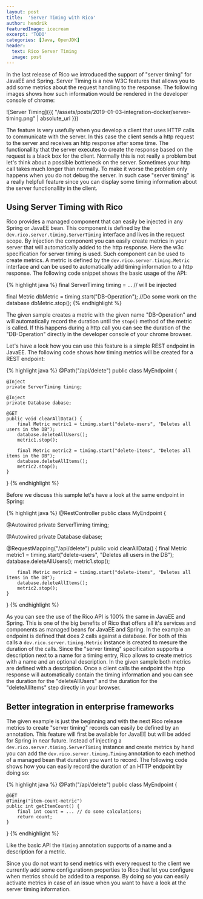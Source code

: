 ```yaml
---
layout: post
title:  'Server Timing with Rico'
author: hendrik
featuredImage: icecream
excerpt: 'TODO'
categories: [Java, OpenJDK]
header:
  text: Rico Server Timing
  image: post
---
```


In the last release of Rico we introduced the support of "server timing" for JavaEE and Spring. Server Timing is a new W3C features that allows you to add some metrics about the request handling to the response.
The following images shows how such information would be rendered in the developer console of chrome:
	
![Server Timing]({{ "/assets/posts/2019-01-03-integration-docker/server-timing.png" | absolute_url }})
	
The feature is very usefully when you develop a client that uses HTTP calls to communicate with the server. In this case the client sends a http request to the server and receives an http response after some time. The functionallity that the server executes to create the response based on the request is a black box for the client. Normally this is not really a problem but let's think about a possible bottleneck on the server. Sometimes your http call takes much longer than normally. To make it worse the problem only happens when you do not debug the server. In such case "server timing" is a really helpfull feature since you can display some timing information about the server functionallity in the client.

## Using Server Timing with Rico

Rico provides a managed component that can easily be injected in any Spring or JavaEE bean. This component is defined by the `dev.rico.server.timing.ServerTiming` interface and lives in the request scope. By injection the component you can easily create metrics in your server that will automatically added to the http response. Here the w3c specification for server timing is used. Such component can be used to create metrics. A metric is defined by the `dev.rico.server.timing.Metric` interface and can be used to automatically add timing information to a http response. The following code snippet shows the basic usage of the API:

{% highlight java %}
final ServerTiming timing = ... // will be injected

final Metric dbMetric = timing.start("DB-Operation");
//Do some work on the database
dbMetric.stop();
{% endhighlight %}

The given sample creates a metric with the given name "DB-Operation" and will automatically record the duration until the `stop()` method of the metric is called. If this happens during a http call you can see the duration of the "DB-Operation" directly in the developer console of your chrome browser.

Let's have a look how you can use this feature is a simple REST endpoint in JavaEE. The following code shows how timing metrics will be created for a REST endpoint:

{% highlight java %}
@Path("/api/delete")
public class MyEndpoint {

    @Inject
    private ServerTiming timing;

    @Inject
    private Database dabase;

    @GET
    public void clearAllData() {
        final Metric metric1 = timing.start("delete-users", "Deletes all users in the DB");
        database.deleteAllUsers();
        metric1.stop();

        final Metric metric2 = timing.start("delete-items", "Deletes all items in the DB");
        database.deleteAllItems();
        metric2.stop();
    }
}
{% endhighlight %}

Before we discuss this sample let's have a look at the same endpoint in Spring:

{% highlight java %}
@RestController
public class MyEndpoint {
 
  @Autowired
  private ServerTiming timing;

  @Autowired
  private Database dabase;

  @RequestMapping("/api/delete")
  public void clearAllData() {
        final Metric metric1 = timing.start("delete-users", "Deletes all users in the DB");
        database.deleteAllUsers();
        metric1.stop();

        final Metric metric2 = timing.start("delete-items", "Deletes all items in the DB");
        database.deleteAllItems();
        metric2.stop();
    }
}
{% endhighlight %}

As you can see the use of the Rico API is 100% the same in JavaEE and Spring. This is one of the big benefits of Rico that offers all it's services and components as managed beans for JavaEE and Spring. In the example an endpoint is defined that does 2 calls against a database. For both of this calls a `dev.rico.server.timing.Metric` instance is created to mesure the duration of the calls. Since the "server timing" specification supports a description next to a name for a timing entry, Rico allows to create metrics with a name and an optional description. In the given sample both metrics are defined with a description. Once a client calls the endpoint the htpp response will automatically contain the timing information and you can see the duration for the "deleteAllUsers" and the duration for the "deleteAllItems" step directly in your browser.

## Better integration in enterprise frameworks

The given example is just the beginning and with the next Rico release metrics to create "server timing" records can easily be defined by an annotation. This feature will first be available for JavaEE but will be added for Spring in near future. Instead of injecting a `dev.rico.server.timing.ServerTiming` instance and create metrics by hand you can add the `dev.rico.server.timing.Timing` annotation to each method of a managed bean that duration you want to record. The following code shows how you can easily record the duration of an HTTP endpoint by doing so:

{% highlight java %}
@Path("/api/delete")
public class MyEndpoint {
    
    @GET
    @Timing("item-count-metric")
    public int getItemCount() {
        final int count = ... // do some calculations;
        return count;
    }
}
{% endhighlight %}

Like the basic API the `Timing` annotation supports of a name and a description for a metric.

Since you do not want to send metrics with every request to the client we currently add some configurationn properties to Rico that let you configure when metrics should be added to a response. By doing so you can easily activate metrics in case of an issue when you want to have a look at the server timing information.